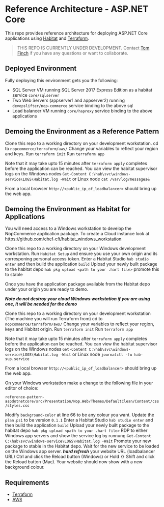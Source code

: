 # Reference Architecture  - ASP.NET Core 
This repo provides reference architecture for deploying ASP.NET Core applications using [Habitat](https://habitat.sh) and [Terraform](https://terraform.io). 

>THIS REPO IS CURRENTLY UNDER DEVELOPMENT. Contact [Tom Finch](https://github.com/devopslifter) if you have any questions or want to collaborate.

## Deployed Environment
Fully deploying this environment gets you the following:

- SQL Server VM running SQL Server 2017 Express Edition as a habitat service `core/sqlserver`
- Two Web Servers (appserver1 and appserver2) running `devopslifter/nop-commerce` service binding to the above sql
- Load balancer VM running `core/haproxy` service binding to the above applications

## Demoing the Environment as a Reference Pattern
Clone this repo to a working directory on your development workstation.
cd to `nopcommerce/terraform/aws/`
Change your variables to reflect your region and keys.
Run `terraform init`
Run `terraform app`

Note that it may take upto 15 minutes after `terraform apply` completes before the application can be reached. You can view the habitat supervisor logs on the Windows nodes `Get-Content C:\hab\svc\windows-service\LOGS\Habitat.log -Wait` or Linux node `cat /var/log/messages&`

From a local browser `http://<public_ip_of_loadbalancer>` should bring up the web app.

## Demoing the Environment as Habitat for Applications
You will need access to a Windows workstation to develop the NopCommerce application package. To create a Cloud instance look at https://github.com/chef-cft/habitat_windows_workstation

Clone this repo to a working directory on your Windows development workstation.
Run `Habitat Setup` and ensure you use your own origin and its corresponing personal access token.
Enter a Habitat Studio `hab studio enter` and then build the application `build`
Upload your newly built package to the habitat depo `hab pkg upload <path to your .hart file>` promote this to stable

Once you have the application package available from the Habitat depo under your origin you are ready to demo.

***Note do not destroy your cloud Windows workstation if you are using one, it will be needed for the demo***

Clone this repo to a working directory on your development workstation (The machine you will run Terraform from)
cd to `nopcommerce/terraform/aws/`
Change your variables to reflect your region, keys and Habitat origin.
Run `terraform init`
Run `terraform app`

Note that it may take upto 15 minutes after `terraform apply` completes before the application can be reached. You can view the habitat supervisor logs on the Windows nodes `Get-Content C:\hab\svc\windows-service\LOGS\Habitat.log -Wait` or Linux node `journalctl -fu hab-sup.service`

From a local browser `http://<public_ip_of_loadbalancer>` should bring up the web app.

On your Windows workstation make a change to the following file in your editor of choice:

`reference-pattern-aspdotnetcore/src/Presentation/Nop.Web/Themes/DefaultClean/Content/css/styles.css`

Modify `background-color` at line 66 to be any colour you want.
Update the `plan.ps1` to be version `0.1.1`
Enter a Habitat Studio `hab studio enter` and then build the application `build`
Upload your newly built package to the habitat depo `hab pkg upload <path to your .hart file>`
RDP to either Windows app servers and show the service log by runnung `Get-Content C:\hab\svc\windows-service\LOGS\Habitat.log -Wait`
Promote your new package to stable in the Habitat depo.
Wait for the new service to be loaded on the Windows app server.
***hard refresh*** your website URL (loadbalancer URL) Ctrl and click the Reload button (Windows) or Hold ⇧ Shift and click the Reload button (Mac).
Your website should now show with a new background colour.


## Requirements
- [Terraform](https://terraform.io)
- [AWS](https://aws.amazon.com/)

